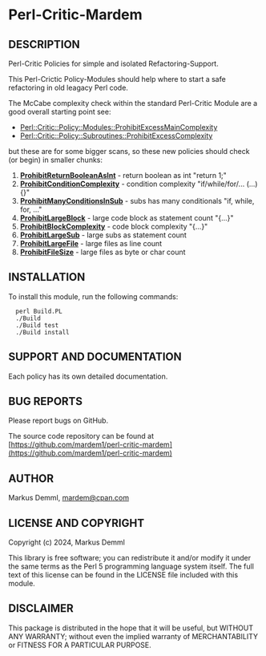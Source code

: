 
# Perl-Critic-Mardem

## DESCRIPTION

Perl-Critic Policies for simple and isolated Refactoring-Support.

This Perl-Crictic Policy-Modules should help where to start a safe
refactoring in old leagacy Perl code.

The McCabe complexity check within the standard Perl-Critic Module are a good
overall starting point see:

* [Perl::Critic::Policy::Modules::ProhibitExcessMainComplexity](https://metacpan.org/pod/Perl::Critic::Policy::Modules::ProhibitExcessMainComplexity)
* [Perl::Critic::Policy::Subroutines::ProhibitExcessComplexity](https://metacpan.org/pod/Perl::Critic::Policy::Subroutines::ProhibitExcessComplexity)

but these are for some bigger scans, so these new policies should check (or begin) in smaller chunks:

1. **[ProhibitReturnBooleanAsInt](lib/Perl/Critic/Policy/Mardem/ProhibitReturnBooleanAsInt.pm)** - return boolean as int "return 1;"
1. **[ProhibitConditionComplexity](lib/Perl/Critic/Policy/Mardem/ProhibitConditionComplexity.pm)** - condition complexity "if/while/for/... (...){}"
1. **[ProhibitManyConditionsInSub](lib/Perl/Critic/Policy/Mardem/ProhibitManyConditionsInSub.pm)** - subs has many conditionals "if, while, for, ..."
1. **[ProhibitLargeBlock](lib/Perl/Critic/Policy/Mardem/ProhibitLargeBlock.pm)** - large code block as statement count "{...}"
1. **[ProhibitBlockComplexity](lib/Perl/Critic/Policy/Mardem/ProhibitBlockComplexity.pm)** - code block complexity "{...}"
1. **[ProhibitLargeSub](lib/Perl/Critic/Policy/Mardem/ProhibitLargeSub.pm)** - large subs as statement count
1. **[ProhibitLargeFile](lib/Perl/Critic/Policy/Mardem/ProhibitLargeFile.pm)** - large files as line count
1. **[ProhibitFileSize](lib/Perl/Critic/Policy/Mardem/ProhibitFileSize.pm)** - large files as byte or char count

## INSTALLATION

To install this module, run the following commands:

```
  perl Build.PL
  ./Build
  ./Build test
  ./Build install
```

## SUPPORT AND DOCUMENTATION

Each policy has its own detailed documentation.

## BUG REPORTS

Please report bugs on GitHub.

The source code repository can be found at [https://github.com/mardem1/perl-critic-mardem](https://github.com/mardem1/perl-critic-mardem)

## AUTHOR

Markus Demml, mardem@cpan.com

## LICENSE AND COPYRIGHT

Copyright (c) 2024, Markus Demml

This library is free software; you can redistribute it and/or modify it
under the same terms as the Perl 5 programming language system itself.
The full text of this license can be found in the LICENSE file included
with this module.

## DISCLAIMER

This package is distributed in the hope that it will be useful, but WITHOUT
ANY WARRANTY; without even the implied warranty of MERCHANTABILITY or FITNESS
FOR A PARTICULAR PURPOSE.
